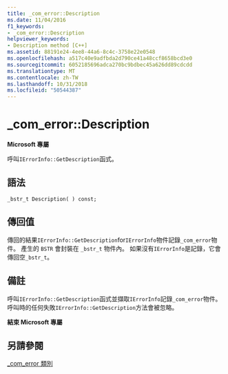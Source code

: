 ```yaml
---
title: _com_error::Description
ms.date: 11/04/2016
f1_keywords:
- _com_error::Description
helpviewer_keywords:
- Description method [C++]
ms.assetid: 88191e24-4ee8-44a6-8c4c-3758e22e0548
ms.openlocfilehash: a517c40e9adfbda2d790ce41a48ccf8658bcd3e0
ms.sourcegitcommit: 6052185696adca270bc9bdbec45a626dd89cdcdd
ms.translationtype: MT
ms.contentlocale: zh-TW
ms.lasthandoff: 10/31/2018
ms.locfileid: "50544387"
---
```

# <a name="comerrordescription"></a>_com_error::Description

**Microsoft 專屬**

呼叫`IErrorInfo::GetDescription`函式。

## <a name="syntax"></a>語法

```
_bstr_t Description( ) const;
```

## <a name="return-value"></a>傳回值

傳回的結果`IErrorInfo::GetDescription`for`IErrorInfo`物件記錄`_com_error`物件。 產生的 `BSTR` 會封裝在 `_bstr_t` 物件內。 如果沒有`IErrorInfo`是記錄，它會傳回空`_bstr_t`。

## <a name="remarks"></a>備註

呼叫`IErrorInfo::GetDescription`函式並擷取`IErrorInfo`記錄`_com_error`物件。 呼叫時的任何失敗`IErrorInfo::GetDescription`方法會被忽略。

**結束 Microsoft 專屬**

## <a name="see-also"></a>另請參閱

[_com_error 類別](../cpp/com-error-class.md)